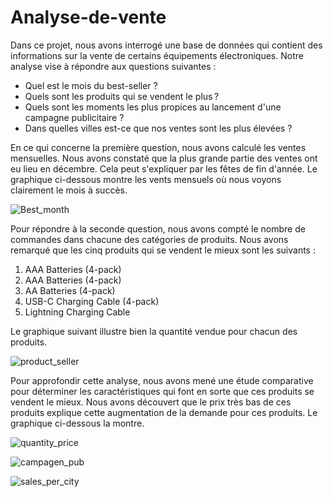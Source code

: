 # Analyse-de-vente

Dans ce projet, nous avons interrogé une base de données qui contient des informations sur la vente de certains équipements électroniques. Notre analyse vise à répondre aux questions suivantes :
<ul>
<li> Quel est le mois du best-seller ? </li>
<li> Quels sont les produits qui se vendent le plus ? </li>
<li> Quels sont les moments les plus propices au lancement d'une campagne publicitaire ? </li>
<li> Dans quelles villes est-ce que nos ventes sont les plus élevées ? </li>
</ul>
En ce qui concerne la première question, nous avons calculé les ventes mensuelles. Nous avons constaté que la plus grande partie des ventes ont eu lieu en décembre. Cela peut s'expliquer par les fêtes de fin d'année. Le graphique ci-dessous montre les vents mensuels où nous voyons clairement le mois à succès.

![Best_month](https://user-images.githubusercontent.com/82402218/215469455-1d0d9837-662c-4bbb-b6b2-ec0f021a2fba.png)

Pour répondre à la seconde question, nous avons compté le nombre de commandes dans chacune des catégories de produits. Nous avons remarqué que les cinq produits qui se vendent le mieux sont les suivants :
<ol>
    <li>AAA Batteries (4-pack)</li>
    <li>AAA Batteries (4-pack)</li>
    <li>AA Batteries (4-pack)</li>
    <li>USB-C Charging Cable (4-pack)</li>
    <li>Lightning Charging Cable</li>
</ol>
Le graphique suivant illustre bien la quantité vendue pour chacun des produits.

![product_seller](https://user-images.githubusercontent.com/82402218/215469479-e1c90879-e396-4d39-b6bb-e45fe698ae0a.png )

Pour approfondir cette analyse, nous avons mené une étude comparative pour déterminer les caractéristiques qui font en sorte que ces produits se vendent le mieux. Nous avons découvert que le prix très bas de ces produits explique cette augmentation de la demande pour ces produits. Le graphique ci-dessous la montre.

![quantity_price](https://user-images.githubusercontent.com/82402218/215469500-9412f355-ceb1-4dfe-8a09-0e2f8cc89e7e.png)

![campagen_pub](https://user-images.githubusercontent.com/82402218/215469474-614c6bf0-9e72-47de-8267-55923398de3e.png)

![sales_per_city](https://user-images.githubusercontent.com/82402218/215469529-2f2db0d8-1416-4010-917a-cd461072efb4.png)
